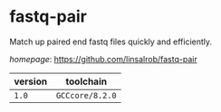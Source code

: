 # fastq-pair

Match up paired end fastq files quickly and efficiently.

*homepage*: <https://github.com/linsalrob/fastq-pair>

version | toolchain
--------|----------
``1.0`` | ``GCCcore/8.2.0``
